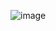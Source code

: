 ![image](https://user-images.githubusercontent.com/86645986/229998517-f7d24785-76ae-440f-8ce5-5ca44c4137f8.png)
